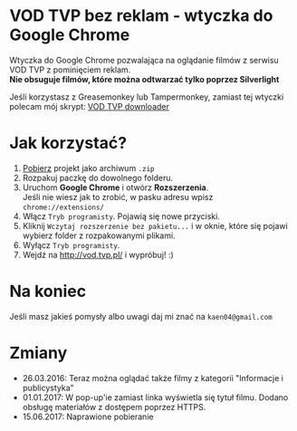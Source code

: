 # VOD TVP bez reklam - wtyczka do Google Chrome
Wtyczka do Google Chrome pozwalająca na oglądanie filmów z serwisu VOD TVP z pominięciem reklam.  
__Nie obsuguje filmów, które można odtwarzać tylko poprzez Silverlight__

Jeśli korzystasz z Greasemonkey lub Tampermonkey, zamiast tej wtyczki polecam mój skrypt: [VOD TVP downloader](https://github.com/kejn/user-scripts/raw/master/VOD_TVP_downloader.user.js)
# Jak korzystać?
1. [Pobierz](https://github.com/kejn/VOD-TVP-bez-reklam-wtyczka-Google-Chrome-/archive/master.zip) projekt jako archiwum `.zip`
2. Rozpakuj paczkę do dowolnego folderu.
3. Uruchom __Google Chrome__ i otwórz __Rozszerzenia__.  
   Jeśli nie wiesz jak to zrobić, w pasku adresu wpisz
`chrome://extensions/`
4. Włącz `Tryb programisty`. Pojawią się nowe przyciski.
5. Kliknij `Wczytaj rozszerzenie bez pakietu...` i w oknie, które się pojawi wybierz folder z rozpakowanymi plikami.
6. Wyłącz `Tryb programisty`.
7. Wejdź na <http://vod.tvp.pl/> i wypróbuj! :)  

# Na koniec
Jeśli masz jakieś pomysły albo uwagi daj mi znać na `kaen04@gmail.com` 

# Zmiany
* 26.03.2016: Teraz można oglądać także filmy z kategorii "Informacje i publicystyka"
* 01.01.2017: W pop-up'ie zamiast linka wyświetla się tytuł filmu. Dodano obsługę materiałów z dostępem poprzez HTTPS.
* 15.06.2017: Naprawione pobieranie
